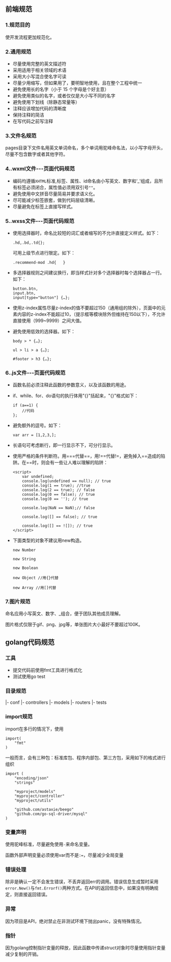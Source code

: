 ## 前端规范

### 1.规范目的
使开发流程更加规范化。

### 2.通用规范
* 尽量使用完整的英文描述符
* 采用适用于相关领域的术语
* 采用大小写混合使名字可读
* 尽量少用缩写，但如果用了，要明智地使用，且在整个工程中统一
* 避免使用长的名字（小于 15 个字母是个好主意）
* 避免使用类似的名字，或者仅仅是大小写不同的名字
* 避免使用下划线（除静态常量等）
* 注释应该增加代码的清晰度
* 保持注释的简洁
* 在写代码之前写注释


### 3.文件名规范
pages目录下文件名用英文单词命名，多个单词用驼峰命名法，以小写字母开头，尽量不包含数字或者其他字符。

### 4..wxml文件---页面代码规范
- 编码均遵循`XHTML`标准,标签、属性、id命名由小写英文、数字和‘_’组成，且所有标签必须闭合，属性值必须用双引号`""`。
- 避免使用中文拼音尽量简易并要求语义化。
- 尽可能减少标签嵌套，做到代码层级清晰。
- 尽量避免在标签上直接写样式。

### 5..wxss文件---页面代码规范
- 使用选择器时，命名比较短的词汇或者缩写的不允许直接定义样式。如下：
    ```
    .hd,.bd,.td{};
    ```
    可用上级节点进行限定。如下：
    ```
    .recommend-mod .hd{   }
    ```
- 多选择器规则之间建议换行，即当样式针对多个选择器时每个选择器占一行。如下：
    ```
    button.btn,
    input.btn,
    input[type="button"] {…};
    ```
- 使用z-index属性尽量z-index的值不要超过150（通用组的除外），页面中的元素内容的z-index不能超过10，（提示框等模块除外但维持在150以下），不允许直接使用（999~9999）之间大值。

- 避免使用低效的选择器。如下：
    ```
    body > * {…};
    
    ul > li > a {…};
    
    #footer > h3 {…};
    ```

### 6..js文件---页面代码规范
- 函数名前必须注释此函数的参数意义，以及该函数的用途。

- if、while、for、do语句的执行体用"{}"括起来，"{}"格式如下：
    ```
    if (a==1) {
        //代码
    };
    ```
- 避免额外的逗号。如下：
    ```
    var arr = [1,2,3,];
    ```
- 长语句可考虑断行，即一行显示不下，可分行显示。

- 使用严格的条件判断符。用===代替==，用!==代替!=，避免掉入==造成的陷阱。在==时，则会有一些让人难以理解的陷阱：
    ```
    <script>
        var undefined;
        console.log(undefined == null); // true
        console.log(1 == true); //true
        console.log(2 == true); // false
        console.log(0 == false); // true
        console.log(0 == ''); // true
    
        console.log(NaN == NaN);// false
    
        console.log([] == false); // true
    
        console.log([] == ![]); // true
    </script>
    ```
- 下面类型的对象不建议用new构造。
    ```
    new Number
    
    new String
    
    new Boolean
    
    new Object //用{}代替
    
    new Array //用[]代替
    ```

### 7.图片规范
命名应用小写英文、数字、_组合，便于团队其他成员理解。

图片格式仅限于gif、png、jpg等，单张图片大小最好不要超过100K。

## golang代码规范

### 工具

* 提交代码前使用fmt工具进行格式化
* 测试使用go test

### 目录规范

|- conf
|- controllers
|- models
|- routers
|- tests

### import规范

import在多行的情况下，使用

```golang
import(
    "fmt"
)
```

一般而言，会有三种包：标准库包、程序内部包、第三方包，采用如下的格式进行组织

```golang
import (
    "encoding/json"
    "strings"

    "myproject/models"
    "myproject/controller"
    "myproject/utils"

    "github.com/astaxie/beego"
    "github.com/go-sql-driver/mysql"
)   
```

### 变量声明

使用驼峰标准，尽量避免使用`-`来命名变量。

函数外部声明变量必须使用var而不是`:=`，尽量减少全局变量

### 错误处理

除非是确认一定不会发生错误，不丢弃返回err的调用。错误信息生成暂时采用`error.New()`与`fmt.Errorf()`两种方式。在API的返回信息中，如果没有明确规定，则直接返回错误。

### 异常

因为项目是API，绝对禁止在非测试环境下抛出panic，没有特殊情况。

### 指针

因为golang控制指针变量的释放，因此函数中传递struct对象时尽量使用指针变量减少复制的开销。
